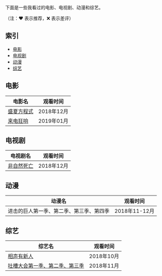 下面是一些我看过的电影、电视剧、动漫和综艺。

（注：:heart: 表示推荐，:x: 表示差评）

## 索引

- [电影](#电影)
- [电视剧](#电视剧)
- [动漫](#动漫)
- [综艺](#综艺)

## 电影

|电影名|观看时间|
|---|:-:|
|[盛夏方程式](https://movie.douban.com/subject/19961072/)|2018年12月|
|[来电狂响](https://movie.douban.com/subject/30377703/)|2019年01月|

## 电视剧

|电视剧名|观看时间|
|---|:-:|
|[非自然死亡](https://movie.douban.com/subject/27140017/)|2018年12月|

## 动漫

|动漫名|观看时间|
|---|:-:|
|进击的巨人第一季、第二季、第三季、第四季|2018年11-12月|

## 综艺

|综艺名|观看时间|
|---|:-:|
|[相声有新人](https://movie.douban.com/subject/30297684/)|2018年10月|
|[吐槽大会第一季、第二季、第三季](https://movie.douban.com/subject/26830647/)|2018年11月|

